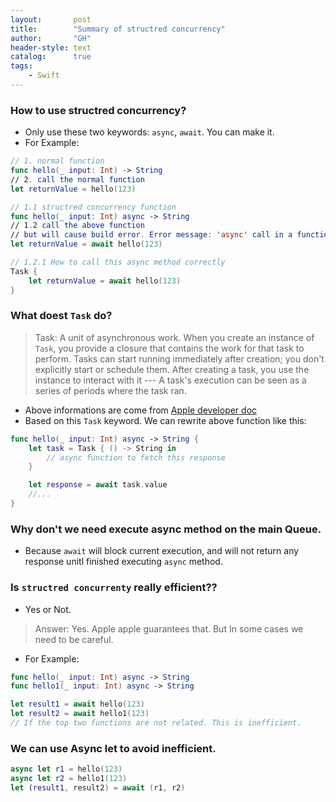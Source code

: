 ```yaml
---
layout:       post
title:        "Summary of structred concurrency"
author:       "GH"
header-style: text
catalog:      true
tags:
    - Swift
---
```


### How to use structred concurrency?
* Only use these two keywords: `async`, `await`. You can make it.
* For Example:

```swift
// 1. normal function
func hello(_ input: Int) -> String
// 2. call the normal function
let returnValue = hello(123)

// 1.1 structred concurrency function
func hello(_ input: Int) async -> String
// 1.2 call the above function
// but will cause build error. Error message: 'async' call in a function that does not support concurrency.
let returnValue = await hello(123)

// 1.2.1 How to call this async method correctly
Task {
    let returnValue = await hello(123)
}
```

### What doest `Task` do?

> Task: A unit of asynchronous work.
> When you create an instance of `Task`,
> you provide a closure that contains the work for that task to perform.
> Tasks can start running immediately after creation;
> you don't explicitly start or schedule them.
> After creating a task, you use the instance to interact with it ---
> A task's execution can be seen as a series of periods where the task ran.

* Above informations are come from [Apple developer doc](https://developer.apple.com/documentation/swift/task)
* Based on this `Task` keyword. We can rewrite above function like this:

```swift
func hello(_ input: Int) async -> String {
    let task = Task { () -> String in 
        // async function to fetch this response
    }

    let response = await task.value
    //...
}
```

### Why don't we need execute async method on the main Queue.

* Because `await` will block current execution, and will not return any response unitl finished executing `async` method.

### Is `structred concurrenty` really efficient??

* Yes or Not.

> Answer: Yes. Apple apple guarantees that.
> But In some cases we need to be careful.

* For Example:

```swift
func hello(_ input: Int) async -> String
func hello1(_ input: Int) async -> String

let result1 = await hello(123)
let result2 = await hello1(123)
// If the top two functions are not related. This is inefficient.
```

### We can use Async let to avoid inefficient.

```swift
async let r1 = hello(123)
async let r2 = hello1(123)
let (result1, result2) = await (r1, r2)
```


